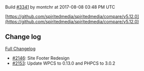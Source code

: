Build [#3341](https://circleci.com/gh/spiritedmedia/spiritedmedia/3341) by montchr at 2017-08-08 03:48 PM UTC

[https://github.com/spiritedmedia/spiritedmedia/compare/v5.12.0](https://github.com/spiritedmedia/spiritedmedia/compare/v5.12.0)
## Change log
[Full Changelog](https://github.com/spiritedmedia/spiritedmedia/compare/v5.11.15...v5.12.0)

 - [#2146](https://github.com/spiritedmedia/spiritedmedia/pull/2146): Site Footer Redesign
 - [#2153](https://github.com/spiritedmedia/spiritedmedia/pull/2153): Update WPCS to 0.13.0 and PHPCS to 3.0.2
